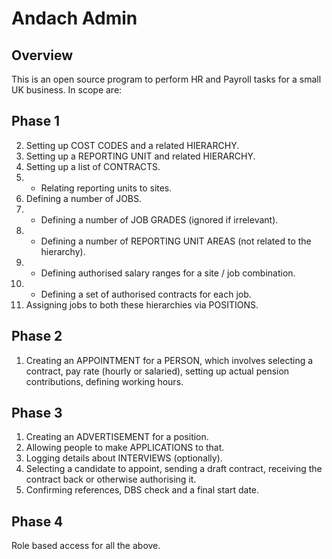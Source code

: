 # Andach Admin
## Overview
This is an open source program to perform HR and Payroll tasks for a small UK business. In scope are:

## Phase 1
2. Setting up COST CODES and a related HIERARCHY. 
3. Setting up a REPORTING UNIT and related HIERARCHY. 
4. Setting up a list of CONTRACTS. 
4. - Relating reporting units to sites. 
1. Defining a number of JOBS. 
2. - Defining a number of JOB GRADES (ignored if irrelevant). 
3. - Defining a number of REPORTING UNIT AREAS (not related to the hierarchy).
4. - Defining authorised salary ranges for a site / job combination.
5. - Defining a set of authorised contracts for each job.  
4. Assigning jobs to both these hierarchies via POSITIONS. 

## Phase 2
1. Creating an APPOINTMENT for a PERSON, which involves selecting a contract, pay rate (hourly or salaried), setting up actual pension contributions, defining working hours. 

## Phase 3
1. Creating an ADVERTISEMENT for a position. 
2. Allowing people to make APPLICATIONS to that. 
3. Logging details about INTERVIEWS (optionally). 
4. Selecting a candidate to appoint, sending a draft contract, receiving the contract back or otherwise authorising it. 
5. Confirming references, DBS check and a final start date. 

## Phase 4
Role based access for all the above. 
